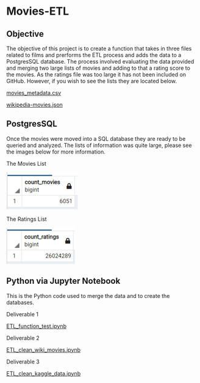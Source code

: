 # Movies-ETL

## Objective

The objective of this project is to create a function that takes in three files related to films and prerforms the ETL process and adds the data to a PostgresSQL database. The process involved evaluating the data provided and merging two large lists of movies and adding to that a rating score to the movies. As the ratings file was too large it has not been included on GitHub. However, if you wish to see the lists they are located below. 

[movies_metadata.csv](./Resources/movies_metadata.csv)


[wikipedia-movies.json](./Resources/wikipedia-movies.json)


## PostgresSQL

Once the movies were moved into a SQL database they are ready to be queried and analyzed. The lists of information was quite large, please see the images below for more information.

The Movies List

![movies_query.png](./Resources/movies_query.png)

The Ratings List

![ratings_query.png](./Resources/ratings_query.png)

## Python via Jupyter Notebook

This is the Python code used to merge the data and to create the databases.

Deliverable 1

[ETL_function_test.ipynb](./ETL_function_test.ipynb)

Deliverable 2

[ETL_clean_wiki_movies.ipynb](./ETL_clean_wiki_movies.ipynb)

Deliverable 3

[ETL_clean_kaggle_data.ipynb](./ETL_clean_kaggle_data.ipynb)
